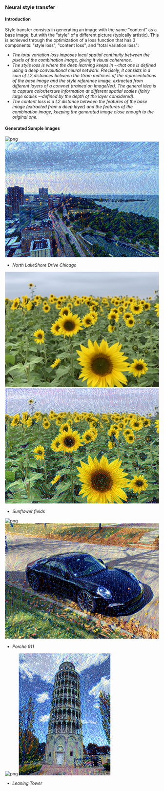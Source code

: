 ### Neural style transfer

#### Introduction
Style transfer consists in generating an image with the same "content" as a base image, but with the "style" of a different picture (typically artistic). This is achieved through the optimization of a loss function that has 3 components: "style loss", "content loss", and "total variation loss":
* _The total variation loss imposes local spatial continuity between the pixels of the combination image, giving it visual coherence._
* _The style loss is where the deep learning keeps in --that one is defined using a deep convolutional neural network. Precisely, it consists in a sum of L2 distances between the Gram matrices of the representations of the base image and the style reference image, extracted from different layers of a convnet (trained on ImageNet). The general idea is to capture color/texture information at different spatial scales (fairly large scales --defined by the depth of the layer considered)._
* _The content loss is a L2 distance between the features of the base image (extracted from a deep layer) and the features of the combination image, keeping the generated image close enough to the original one._

#### Generated Sample Images

![png](pics/IMG_0475.png)
![png](pics/lakeshore_at_iterations_200.png)
* _North LakeShore Drive Chicago_

![jpg](pics/IMG_0612.jpg)
![png](pics/sunflower_at_iterations_100.png)
* _Sunflower fields_

![png](pics/IMG_0905.png)
![png](pics/porche_at_iterations_200.png)
* _Porche 911_

![png](pics/IMG_9987.png)
![png](pics/tower_at_iterations_200.png)
* _Leaning Tower_
